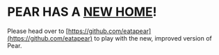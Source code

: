 # PEAR HAS A [NEW HOME](https://github.com/eatapear)!

Please head over to [https://github.com/eatapear](https://github.com/eatapear) to play with the new, improved version of Pear.
